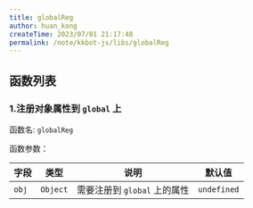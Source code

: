 ```yaml
---
title: globalReg
author: huan_kong
createTime: 2023/07/01 21:17:48
permalink: /note/kkbot-js/libs/globalReg
---
```


## 函数列表

### 1.注册对象属性到 `global` 上

函数名: `globalReg`

函数参数：

| 字段  | 类型     | 说明                         | 默认值      |
| ----- | -------- | ---------------------------- | ----------- |
| `obj` | `Object` | 需要注册到 `global` 上的属性 | `undefined` |

